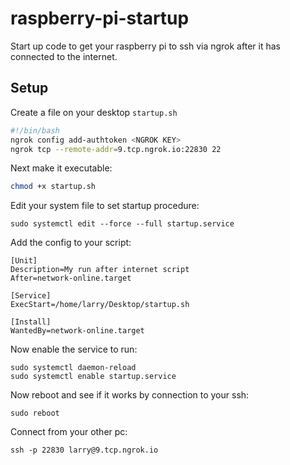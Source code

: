# raspberry-pi-startup
Start up code to get your raspberry pi to ssh via ngrok after it has connected to the internet.

## Setup
Create a file on your desktop ``startup.sh``

```bash
#!/bin/bash
ngrok config add-authtoken <NGROK KEY>
ngrok tcp --remote-addr=9.tcp.ngrok.io:22830 22
```

Next make it executable:
```bash
chmod +x startup.sh
```

Edit your system file to set startup procedure:
```
sudo systemctl edit --force --full startup.service
```

Add the config to your script:
```
[Unit]
Description=My run after internet script
After=network-online.target

[Service]
ExecStart=/home/larry/Desktop/startup.sh

[Install]
WantedBy=network-online.target
```

Now enable the service to run:
```
sudo systemctl daemon-reload
sudo systemctl enable startup.service
```

Now reboot and see if it works by connection to your ssh:
```
sudo reboot
```

Connect from your other pc:
```
ssh -p 22830 larry@9.tcp.ngrok.io
```
